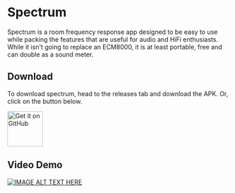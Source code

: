 # Spectrum

Spectrum is a room frequency response app designed to be easy to use while packing the features that are useful for audio and HiFi enthusiasts. While it isn't going to replace an ECM8000, it is at least portable, free and can double as a sound meter. 

## Download
To download spectrum, head to the releases tab and download the APK. Or, click on the button below.

<a href="https://github.com/berkcodes/spectrum/releases">
    <img alt="Get it on GitHub"
        height="80"
        src="https://raw.githubusercontent.com/flocke/andOTP/master/assets/badges/get-it-on-github.png" />
</a>

## Video Demo

[![IMAGE ALT TEXT HERE](https://img.youtube.com/vi/7Q6fEFVaRY4/0.jpg)](https://www.youtube.com/watch?v=7Q6fEFVaRY4)

